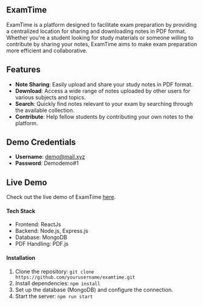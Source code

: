 ## ExamTime
ExamTime is a platform designed to facilitate exam preparation by providing a centralized location for sharing and downloading notes in PDF format. Whether you're a student looking for study materials or someone willing to contribute by sharing your notes, ExamTime aims to make exam preparation more efficient and collaborative.

## Features
- **Note Sharing**: Easily upload and share your study notes in PDF format.
- **Download**: Access a wide range of notes uploaded by other users for various subjects and topics.
- **Search**: Quickly find notes relevant to your exam by searching through the available collection.
- **Contribute**: Help fellow students by contributing your own notes to the platform.

## Demo Credentials
- **Username**: demo@mail.xyz
- **Password**: Demodemo#1

## Live Demo
Check out the live demo of ExamTime [here](https://exam-time.vercel.app/).

#### Tech Stack
- Frontend: ReactJs
- Backend: Node.js, Express.js
- Database: MongoDB
- PDF Handling: PDF.js

#### Installation
1. Clone the repository: `git clone https://github.com/yourusername/examtime.git`
2. Install dependencies: `npm install`
3. Set up the database (MongoDB) and configure the connection.
4. Start the server: `npm run start`
